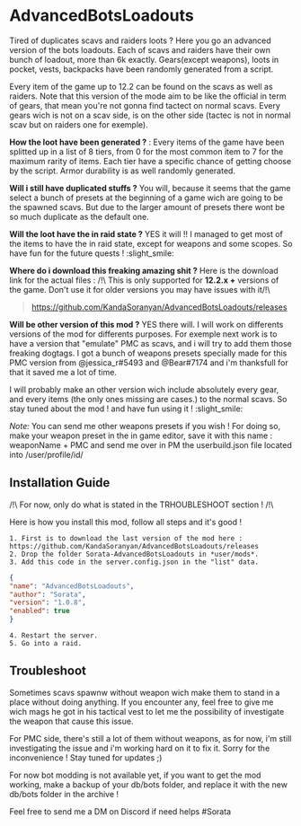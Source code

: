 # AdvancedBotsLoadouts
Tired of duplicates scavs and raiders loots ? Here you go an advanced version of the bots loadouts.
Each of scavs and raiders have their own bunch of loadout, more than 6k exactly. Gears(except weapons), loots in pocket, vests, backpacks have been randomly generated from a script.

Every item of the game up to 12.2 can be found on the scavs as well as raiders. Note that this version of the mode aim to be like the official in term of gears, that mean you're not gonna find tactect on normal scavs. Every gears wich is not on a scav side, is on the other side (tactec is not in normal scav but on raiders one for exemple).

**How the loot have been generated ?** :
Every items of the game have been splitted up in a list of 8 tiers, from 0 for the most common item to 7 for the maximum rarity of items. Each tier have a specific chance of getting choose by the script. Armor durability is as well randomly generated.

**Will i still have duplicated stuffs ?**
You will, because it seems that the game select a bunch of presets at the beginning of a game wich are going to be the spawned scavs. But due to the larger amount of presets there wont be so much duplicate as the default one.

**Will the loot have the in raid state ?**
YES it will !! I managed to get most of the items to have the in raid state, except for weapons and some scopes. So have fun for the future quests ! :slight_smile:


**Where do i download this freaking amazing shit ?**
Here is the download link for the actual files : 
/!\ This is only supported for **12.2.x +** versions of the game. Don't use it for older versions you may have issues with it/!\

> https://github.com/KandaSoranyan/AdvancedBotsLoadouts/releases


**Will be other version of this mod ?**
YES there will. I will work on differents versions of the mod for differents purposes.
For exemple next work is to have a version that "emulate" PMC as scavs, and i will try to add them those freaking dogtags. I got a bunch of weapons presets specially made for this PMC version from @jessica_r#5493 and @Bear#7174 and i'm thanksfull for that it saved me a lot of time.

I will probably make an other version wich include absolutely every gear, and every items (the only ones missing are cases.) to the normal scavs.
So stay tuned about the mod ! and have fun using it ! :slight_smile:

*Note:*
You can send me other weapons presets if you wish ! For doing so, make your weapon preset in the in game editor, save it with this name : weaponName + PMC and send me over in PM the userbuild.json file located into /user/profile/id/

## Installation Guide

/!\ For now, only do what is stated in the TRHOUBLESHOOT section ! /!\

Here is how you install this mod, follow all steps and it's good !

	1. First is to download the last version of the mod here : https://github.com/KandaSoranyan/AdvancedBotsLoadouts/releases
	2. Drop the folder Sorata-AdvancedBotsLoadouts in *user/mods*.
	3. Add this code in the server.config.json in the "list" data.
	
```json
{
"name": "AdvancedBotsLoadouts",
"author": "Sorata",
"version": "1.0.8",
"enabled": true
}
```

	4. Restart the server.
	5. Go into a raid.
	
## Troubleshoot
Sometimes scavs spawnw without weapon wich make them to stand in a place without doing anything. If you encounter any, feel free to give me wich mags he got in his tactical vest to let me the possibility of investigate the weapon that cause this issue.

For PMC side, there's still a lot of them without weapons, as for now, i'm still investigating the issue and i'm working hard on it to fix it. Sorry for the inconvenience ! Stay tuned for updates ;)

For now bot modding is not available yet, if you want to get the mod working, make a backup of your db/bots folder, and replace it with the new db/bots folder in the archive !

Feel free to send me a DM on Discord if need helps #Sorata
